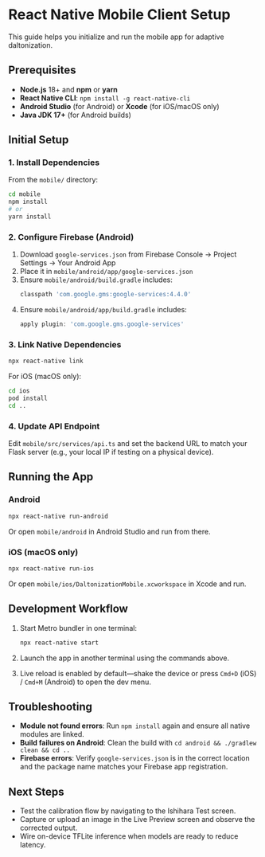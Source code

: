 # React Native Mobile Client Setup

This guide helps you initialize and run the mobile app for adaptive daltonization.

## Prerequisites

- **Node.js** 18+ and **npm** or **yarn**
- **React Native CLI**: `npm install -g react-native-cli`
- **Android Studio** (for Android) or **Xcode** (for iOS/macOS only)
- **Java JDK 17+** (for Android builds)

## Initial Setup

### 1. Install Dependencies

From the `mobile/` directory:

```bash
cd mobile
npm install
# or
yarn install
```

### 2. Configure Firebase (Android)

1. Download `google-services.json` from Firebase Console → Project Settings → Your Android App
2. Place it in `mobile/android/app/google-services.json`
3. Ensure `mobile/android/build.gradle` includes:
   ```gradle
   classpath 'com.google.gms:google-services:4.4.0'
   ```
4. Ensure `mobile/android/app/build.gradle` includes:
   ```gradle
   apply plugin: 'com.google.gms.google-services'
   ```

### 3. Link Native Dependencies

```bash
npx react-native link
```

For iOS (macOS only):
```bash
cd ios
pod install
cd ..
```

### 4. Update API Endpoint

Edit `mobile/src/services/api.ts` and set the backend URL to match your Flask server (e.g., your local IP if testing on a physical device).

## Running the App

### Android

```bash
npx react-native run-android
```

Or open `mobile/android` in Android Studio and run from there.

### iOS (macOS only)

```bash
npx react-native run-ios
```

Or open `mobile/ios/DaltonizationMobile.xcworkspace` in Xcode and run.

## Development Workflow

1. Start Metro bundler in one terminal:
   ```bash
   npx react-native start
   ```

2. Launch the app in another terminal using the commands above.

3. Live reload is enabled by default—shake the device or press `Cmd+D` (iOS) / `Cmd+M` (Android) to open the dev menu.

## Troubleshooting

- **Module not found errors**: Run `npm install` again and ensure all native modules are linked.
- **Build failures on Android**: Clean the build with `cd android && ./gradlew clean && cd ..`
- **Firebase errors**: Verify `google-services.json` is in the correct location and the package name matches your Firebase app registration.

## Next Steps

- Test the calibration flow by navigating to the Ishihara Test screen.
- Capture or upload an image in the Live Preview screen and observe the corrected output.
- Wire on-device TFLite inference when models are ready to reduce latency.
